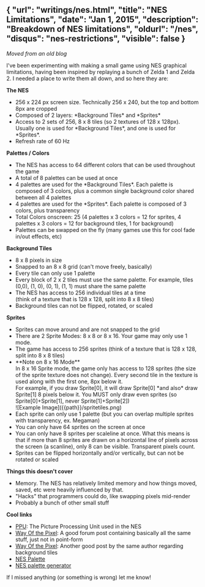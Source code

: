 {
	"url": "writings/nes.html",
	"title": "NES Limitations",
	"date": "Jan 1, 2015",
	"description": "Breakdown of NES limitations",
	"oldurl": "/nes",
	"disqus": "nes-restrictions",
	"visible": false
}
---
*Moved from an old blog*

I've been experimenting with making a small game using NES graphical limitations, having been inspired by replaying
a bunch of Zelda 1 and Zelda 2. I needed a place to write them all down, and so here they are:

**The NES**
<ul>
	<li>256 x 224 px screen size. Technically 256 x 240, but the top and bottom 8px are cropped</li>
	<li>Composed of 2 layers: *Background Tiles* and *Sprites*</li>
	<li>
		Access to 2 sets of 256, 8 x 8 tiles (so 2 textures of 128 x 128px). Usually one is used for *Background Tiles*, and one is used for *Sprites*.
	</li>
	<li>Refresh rate of 60 Hz</li>
</ul>

**Palettes / Colors**
<ul>
	<li>The NES has access to 64 different colors that can be used throughout the game</li>
	<li>A total of 8 palettes can be used at once</li>
	<li>4 palettes are used for the *Background Tiles*. Each palette is composed of 3 colors, plus a common single background color shared between all 4 palettes</li>
	<li>4 palettes are used for the *Sprites*. Each palette is composed of 3 colors, plus transparency</li>
	<li>Total Colors onscreen: 25 (4 palettes x 3 colors = 12 for sprites, 4 palettes x 3 colors = 12 for background tiles, 1 for background)</li>
	<li>Palettes can be swapped on the fly (many games use this for cool fade in/out effects, etc)</li>
</ul>

**Background Tiles**
<ul>
	<li>8 x 8 pixels in size</li>
	<li>Snapped to an 8 x 8 grid (can't move freely, basically)</li>
	<li>Every tile can only use 1 palette</li>
	<li>Every block of 2 x 2 tiles must use the same palette. For example, tiles (0,0), (1, 0), (0, 1), (1, 1) must share the same palette</li>
	<li>The NES has access to 256 individual tiles at a time<br  />(think of a texture that is 128 x 128, split into 8 x 8 tiles)</li>
	<li>Background tiles can not be flipped, rotated, or scaled</li>
</ul>

**Sprites**
<ul>
	<li>Sprites can move around and are not snapped to the grid</li>
	<li>There are 2 Sprite Modes: 8 x 8 or 8 x 16. Your game may only use 1 mode.</li>
	<li>The game has access to 256 sprites (think of a texture that is 128 x 128, split into 8 x 8 tiles)</li>
	<li>
		**Note on 8 x 16 Mode**<br />
		In 8 x 16 Sprite mode, the game only has access to 128 sprites (the size of the sprite texture does not change). Every second tile in the texture is used along with the first one, 8px below it.<br />
		For example, if you draw Sprite[0], it will draw Sprite[0] *and also* draw Sprite[1] 8 pixels below it. You MUST only draw even sprites (so Sprite[0]+Sprite[1], never Sprite[1]+Sprite[2])<br />
		![Example Image]({{path}}/spritetiles.png)
	</li>
	<li>Each sprite can only use 1 palette (but you can overlap multiple sprites with transparency, ex. Megaman)</li>
	<li>You can only have 64 sprites on the screen at once</li>
	<li>You can only have 8 sprites per scaleline at once. What this means is that if more than 8 sprites are drawn on a horizontal line
	of pixels across the screen (a scanline), only 8 can be visible. Transparent pixels count.</li>
	<li>Sprites can be flipped horizontally and/or vertically, but can not be rotated or scaled</li>
</ul>

**Things this doesn't cover**
<ul>
	<li>Memory. The NES has relatively limited memory and how things moved, saved, etc were heavily influenced by that.</li>
	<li>"Hacks" that programmers could do, like swapping pixels mid-render</li>
	<li>Probably a bunch of other small stuff</li>
</ul>

**Cool links**
<ul>
	<li><a href="http://en.wikipedia.org/wiki/Picture_Processing_Unit">PPU</a>: The Picture Processing Unit used in the NES</li>
	<li><a href="http://wayofthepixel.net/index.php?topic=10784.msg115062#msg115062">Way Of the Pixel</a>: A good forum post containing basically all the same stuff, just not in point-form</li>
	<li><a href="http://wayofthepixel.net/index.php?topic=15781.msg144531#msg144531">Way Of the Pixel</a>: Another good post by the same author regarding background tiles</li>
	<li><a href="http://i.imgur.com/XZ0FmRb.png">NES Palette</a></li>
	<li><a href="http://bisqwit.iki.fi/utils/nespalette.php">NES palette generator</a></li>
</ul>

If I missed anything (or something is wrong) let me know!